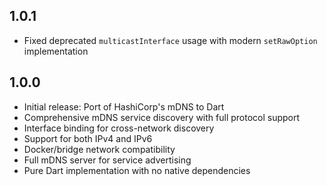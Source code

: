 ## 1.0.1

- Fixed deprecated `multicastInterface` usage with modern `setRawOption` implementation

## 1.0.0

- Initial release: Port of HashiCorp's mDNS to Dart
- Comprehensive mDNS service discovery with full protocol support
- Interface binding for cross-network discovery 
- Support for both IPv4 and IPv6
- Docker/bridge network compatibility
- Full mDNS server for service advertising
- Pure Dart implementation with no native dependencies

